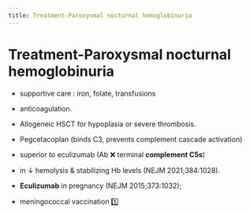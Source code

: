```yaml
---
title: Treatment-Paroxysmal nocturnal hemoglobinuria
---
```

# Treatment-Paroxysmal nocturnal hemoglobinuria

* supportive care : iron, folate, transfusions
* anticoagulation.

* Allogeneic HSCT for hypoplasia or severe thrombosis.

* Pegcetacoplan (binds C3, prevents complement cascade activation)
* superior to eculizumab (Ab ❌ terminal **complement C5s**)
* in ↓ hemolysis & stabilizing Hb levels (NEJM 2021;384:1028).


* **Eculizumab** in pregnancy (NEJM 2015;373:1032);
* meningococcal vaccination 1️⃣

